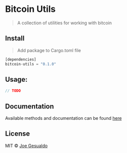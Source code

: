 # Bitcoin Utils
> A collection of utilities for working with bitcoin

## Install
> Add package to Cargo.toml file
```rust
[dependencies]
bitcoin-utils = "0.1.0"
```

## Usage:
```rust
// TODO
```

## Documentation
Available methods and documentation can be found [here](https://docs.rs/bitcoin-utils/latest/bitcoin_utils/)

## License
MIT © [Joe Gesualdo]()
 
